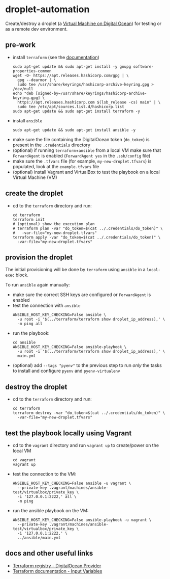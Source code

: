# droplet-automation

Create/destroy a droplet (a [Virtual Machine on Digital Ocean](https://docs.digitalocean.com/products/droplets/)) for testing or as a remote dev environment.

## pre-work

- install `terraform` (see the [documentation](https://developer.hashicorp.com/terraform/tutorials/aws-get-started/install-cli))
  ```shell
  sudo apt-get update && sudo apt-get install -y gnupg software-properties-common
  wget -O- https://apt.releases.hashicorp.com/gpg | \
    gpg --dearmor | \
    sudo tee /usr/share/keyrings/hashicorp-archive-keyring.gpg > /dev/null
  echo "deb [signed-by=/usr/share/keyrings/hashicorp-archive-keyring.gpg] \
    https://apt.releases.hashicorp.com $(lsb_release -cs) main" | \
    sudo tee /etc/apt/sources.list.d/hashicorp.list
  sudo apt-get update && sudo apt-get install terraform -y
  ```
- install `ansible`
  ```shell
  sudo apt-get update && sudo apt-get install ansible -y
  ```
- make sure the file containing the DigitalOcean token (`do_token`) is present in the `.credentials` directory
- (optional) if running `terraform`+`ansible` from a local VM make sure that `ForwardAgent` is enabled (`ForwardAgent yes` in the `.ssh/config` file)
- make sure the `.tfvars` file (for example, `my-new-droplet.tfvars`) is populated, look at the `example.tfvars` file
- (optional) install Vagrant and VirtualBox to test the playbook on a local Virtual Machine (VM)

## create the droplet

- cd to the `terraform` directory and run:
  ```shell
  cd terraform
  terraform init
  # (optional) show the execution plan
  # terraform plan -var "do_token=$(cat ../.credentials/do_token)" \
  #   -var-file="my-new-droplet.tfvars"
  terraform apply -var "do_token=$(cat ../.credentials/do_token)" \
    -var-file="my-new-droplet.tfvars"
  ```

## provision the droplet

The initial provisioning will be done by `terraform` using `ansible` in a `local-exec` block.

To run `ansible` again manually:
- make sure the correct SSH keys are configured or `ForwardAgent` is enabled
- test the connection with `ansible`
  ```shell
  ANSIBLE_HOST_KEY_CHECKING=False ansible \
    -u root -i '$(../terraform/terraform show droplet_ip_address),' \
    -m ping all
  ```
- run the playbook:
  ```shell
  cd ansible
  ANSIBLE_HOST_KEY_CHECKING=False ansible-playbook \
    -u root -i '$(../terraform/terraform show droplet_ip_address),' \
    main.yml
  ```
- (optional) add `--tags "pyenv"` to the previous step to run _only_ the tasks to install and configure `pyenv` and `pyenv-virtualenv`

## destroy the droplet

- cd to the `terraform` directory and run:
  ```shell
  cd terraform
  terraform destroy -var "do_token=$(cat ../.credentials/do_token)" \
    -var-file="my-new-droplet.tfvars"
  ```

## test the playbook locally using Vagrant

- cd to the `vagrant` directory and run `vagrant up` to create/power on the local VM
  ```shell
  cd vagrant
  vagrant up
  ```
- test the connection to the VM:
  ```shell
  ANSIBLE_HOST_KEY_CHECKING=False ansible -u vagrant \
    --private-key .vagrant/machines/ansible-test/virtualbox/private_key \
    -i '127.0.0.1:2222,' all \
    -m ping
  ```
- run the ansible playbook on the VM:
  ```shell
  ANSIBLE_HOST_KEY_CHECKING=False ansible-playbook -u vagrant \
    --private-key .vagrant/machines/ansible-test/virtualbox/private_key \
    -i '127.0.0.1:2222,' \
    ../ansible/main.yml
  ```

## docs and other useful links

- [Terraform registry - DigitalOcean Provider](https://registry.terraform.io/providers/digitalocean/digitalocean/latest/docs)
- [Terraform documentation - Input Variables](https://developer.hashicorp.com/terraform/language/values/variables)
